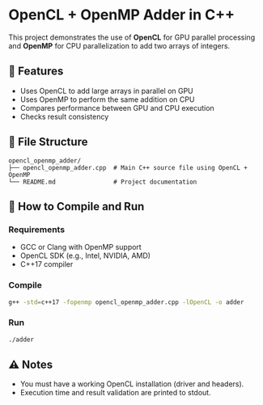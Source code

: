 # OpenCL + OpenMP Adder in C++

This project demonstrates the use of **OpenCL** for GPU parallel processing and **OpenMP** for CPU parallelization to add two arrays of integers.

## 🚀 Features

- Uses OpenCL to add large arrays in parallel on GPU
- Uses OpenMP to perform the same addition on CPU
- Compares performance between GPU and CPU execution
- Checks result consistency

## 📁 File Structure

```
opencl_openmp_adder/
├── opencl_openmp_adder.cpp  # Main C++ source file using OpenCL + OpenMP
└── README.md                # Project documentation
```

## 🧪 How to Compile and Run

### Requirements

- GCC or Clang with OpenMP support
- OpenCL SDK (e.g., Intel, NVIDIA, AMD)
- C++17 compiler

### Compile

```bash
g++ -std=c++17 -fopenmp opencl_openmp_adder.cpp -lOpenCL -o adder
```

### Run

```bash
./adder
```

## ⚠️ Notes

- You must have a working OpenCL installation (driver and headers).
- Execution time and result validation are printed to stdout.
